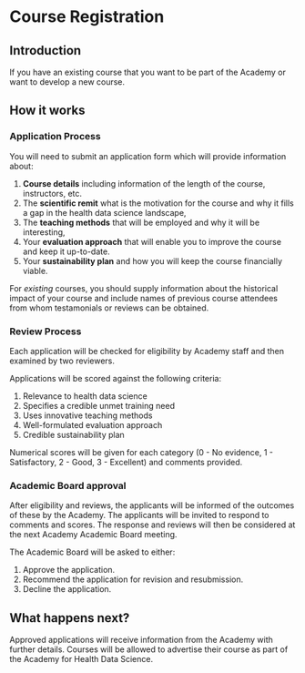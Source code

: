 # Course Registration

## Introduction

If you have an existing course that you want to be part of the Academy or want to develop a new course.

## How it works

### Application Process

You will need to submit an application form which will provide information about:

1) **Course details** including information of the length of the course, instructors, etc. 
2) The **scientific remit** what is the motivation for the course and why it fills a gap in the health data science landscape,
3) The **teaching methods** that will be employed and why it will be interesting,
4) Your **evaluation approach** that will enable you to improve the course and keep it up-to-date.
5) Your **sustainability plan** and how you will keep the course financially viable.

For *existing* courses, you should supply information about the historical impact of your course and include names of previous course attendees from whom testamonials or reviews can be obtained. 

### Review Process

Each application will be checked for eligibility by Academy staff and then examined by two reviewers. 

Applications will be scored against the following criteria:

1. Relevance to health data science
2. Specifies a credible unmet training need
3. Uses innovative teaching methods
4. Well-formulated evaluation approach
5. Credible sustainability plan
 
Numerical scores will be given for each category (0 - No evidence, 1 - Satisfactory, 2 - Good, 3 - Excellent) and comments provided.  
 
### Academic Board approval

After eligibility and reviews, the applicants will be informed of the outcomes of these by the Academy. The applicants will be invited to respond to comments and scores. The response and reviews will then be considered at the next Academy Academic Board meeting.

The Academic Board will be asked to either:

1. Approve the application.
2. Recommend the application for revision and resubmission.
3. Decline the application.

## What happens next?

Approved applications will receive information from the Academy with further details. Courses will be allowed to advertise their course as part of the Academy for Health Data Science.
